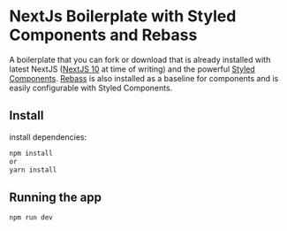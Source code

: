 # NextJs Boilerplate with Styled Components and Rebass

A boilerplate that you can fork or download that is already installed with latest NextJS ([NextJS 10](https://nextjs.org/blog/next-10) at time of writing) and the powerful [Styled Components](https://styled-components.com/). [Rebass](https://rebassjs.org/) is also installed as a baseline for components and is easily configurable with Styled Components.

## Install

install dependencies:
```bash
npm install
or
yarn install
```

## Running the app
```bash
npm run dev
```
